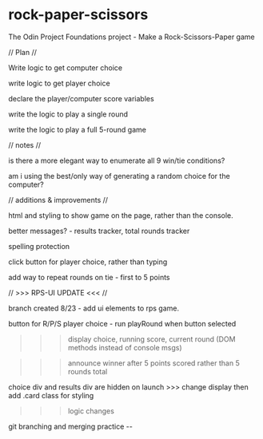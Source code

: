 # rock-paper-scissors
The Odin Project  Foundations project - Make a Rock-Scissors-Paper game

// Plan //

Write logic to get computer choice

write logic to get player choice

declare the player/computer score variables

write the logic to play a single round

write the logic to play a full 5-round game

// notes //

is there a more elegant way to enumerate all 9 win/tie conditions?

am i using the best/only way of generating a random choice for the computer?

// additions & improvements //

html and styling to show game on the page, rather than the console.

better messages? - results tracker, total rounds tracker   

spelling protection

click button for player choice, rather than typing

add way to repeat rounds on tie - first to 5 points

// >>> RPS-UI UPDATE <<< //

branch created 8/23 - add ui elements to rps game.

button for R/P/S player choice - run playRound when button selected

>>> display choice, running score, current round (DOM methods instead of console msgs)

>>> announce winner after 5 points scored rather than 5 rounds total

choice div and results div are hidden on launch >>> change display then add .card class for styling

>>> logic changes



git branching and merging practice --